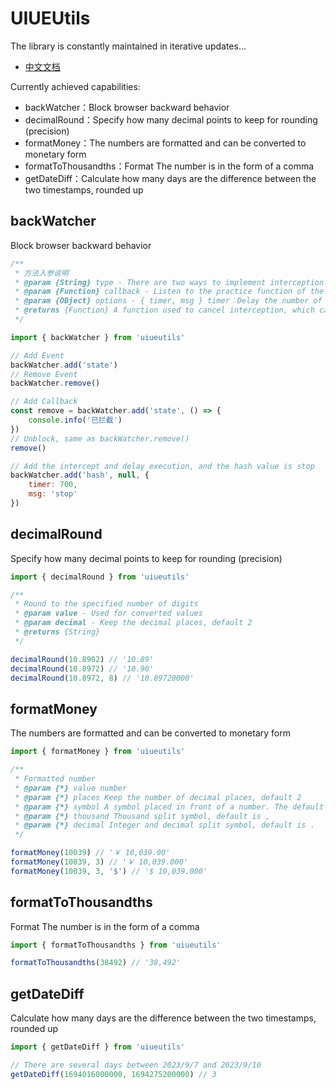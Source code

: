 # UIUEUtils

The library is constantly maintained in iterative updates...

* [中文文档](https://github.com/pekonchan/UIUEUtils/blob/main/docs/readme_cn.md)

Currently achieved capabilities:
- backWatcher：Block browser backward behavior
- decimalRound：Specify how many decimal points to keep for rounding (precision)
- formatMoney：The numbers are formatted and can be converted to monetary form
- formatToThousandths：Format The number is in the form of a comma
- getDateDiff：Calculate how many days are the difference between the two timestamps, rounded up

## backWatcher
Block browser backward behavior

```js
/**
 * 方法入参说明
 * @param {String} type - There are two ways to implement interception: pushState and hash. The values correspond to state and hash
 * @param {Function} callback - Listen to the practice function of the rollback, such as adding a double confirmation pop-up window
 * @param {OBject} options - { timer, msg } timer：Delay the number of seconds to add an intercept；msg：The added state or hash value
 * @returns {Function} A function used to cancel interception, which cancels interception after a single call
 */

import { backWatcher } from 'uiueutils'

// Add Event
backWatcher.add('state')
// Remove Event
backWatcher.remove()

// Add Callback
const remove = backWatcher.add('state', () => {
    console.info('已拦截')
})
// Unblock, same as backWatcher.remove()
remove()

// Add the intercept and delay execution, and the hash value is stop
backWatcher.add('hash', null, {
    timer: 700,
    msg: 'stop'
})
```



## decimalRound
Specify how many decimal points to keep for rounding (precision)
```js
import { decimalRound } from 'uiueutils'

/**
 * Round to the specified number of digits
 * @param value - Used for converted values
 * @param decimal - Keep the decimal places, default 2
 * @returns {String}
 */

decimalRound(10.8902) // '10.89'
decimalRound(10.8972) // '10.90'
decimalRound(10.8972, 8) // '10.89720000'
```

## formatMoney
The numbers are formatted and can be converted to monetary form
```js
import { formatMoney } from 'uiueutils'

/**
 * Formatted number
 * @param {*} value number
 * @param {*} places Keep the number of decimal places, default 2
 * @param {*} symbol A symbol placed in front of a number. The default is ￥
 * @param {*} thousand Thousand split symbol, default is ,
 * @param {*} decimal Integer and decimal split symbol, default is .
 */

formatMoney(10039) // '￥ 10,039.00'
formatMoney(10039, 3) // '￥ 10,039.000'
formatMoney(10039, 3, '$') // '$ 10,039.000'
```

## formatToThousandths
Format The number is in the form of a comma
```js
import { formatToThousandths } from 'uiueutils'

formatToThousandths(38492) // '38,492'
```

## getDateDiff
Calculate how many days are the difference between the two timestamps, rounded up
```js
import { getDateDiff } from 'uiueutils'

// There are several days between 2023/9/7 and 2023/9/10
getDateDiff(1694016000000, 1694275200000) // 3
```